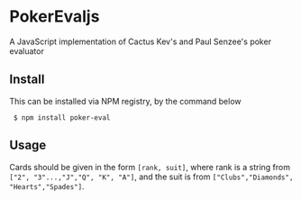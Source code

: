 # PokerEvaljs

A JavaScript implementation of Cactus Kev's and Paul Senzee's poker evaluator

## Install

This can be installed via NPM registry, by the command below

```
 $ npm install poker-eval
```

## Usage

Cards should be given in the form `[rank, suit]`, where rank is a string from `["2", "3"...,"J","Q", "K", "A"]`, and the suit is from `["Clubs","Diamonds", "Hearts","Spades"]`.
